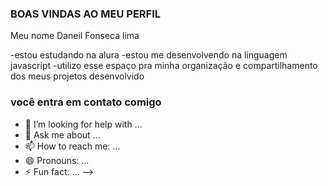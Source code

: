 ### BOAS VINDAS AO MEU PERFIL 

Meu nome Daneil Fonseca lima 

-estou estudando na alura 
-estou me desenvolvendo na linguagem javascript
-utilizo esse espaço pra minha organização e compartilhamento dos meus projetos desenvolvido

### você entra em contato comigo
- 🤔 I’m looking for help with ...
- 💬 Ask me about ...
- 📫 How to reach me: ...
- 😄 Pronouns: ...
- ⚡ Fun fact: ...
-->
